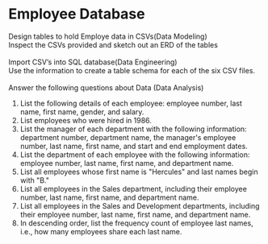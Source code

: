 # Employee Database
Design tables to hold Employe data in CSVs(Data Modeling)
<br>
Inspect the CSVs provided and sketch out an ERD of the tables
<br>
<br>
Import CSV’s into SQL database(Data Engineering)
<br>
Use the information to create a table schema for each of the six CSV files.
<br>
<br>
Answer the following questions about Data (Data Analysis)
1. List the following details of each employee: employee number, last name, first name, gender, and salary.
2. List employees who were hired in 1986.
3. List the manager of each department with the following information: department number, department name, the manager's employee number, last name, first name, and start and end employment dates.
4. List the department of each employee with the following information: employee number, last name, first name, and department name.
5. List all employees whose first name is "Hercules" and last names begin with "B."
6. List all employees in the Sales department, including their employee number, last name, first name, and department name.
7. List all employees in the Sales and Development departments, including their employee number, last name, first name, and department name.
8. In descending order, list the frequency count of employee last names, i.e., how many employees share each last name.




